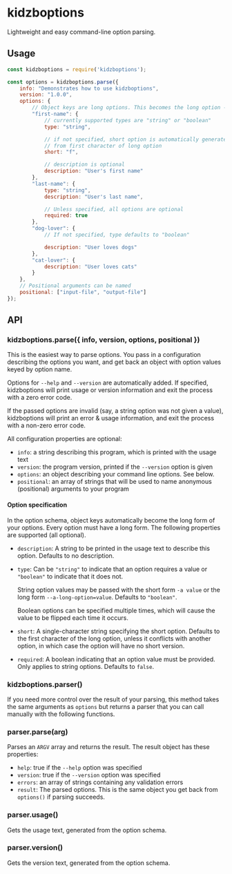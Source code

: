 # kidzboptions

Lightweight and easy command-line option parsing.

## Usage

```javascript
const kidzboptions = require('kidzboptions');

const options = kidzboptions.parse({
    info: "Demonstrates how to use kidzboptions",
    version: "1.0.0",
    options: {
        // Object keys are long options. This becomes the long option --first-name
        "first-name": {
            // currently supported types are "string" or "boolean"
            type: "string",

            // if not specified, short option is automatically generated
            // from first character of long option
            short: "f",

            // description is optional
            description: "User's first name"
        },
        "last-name": {
            type: "string",
            description: "User's last name",

            // Unless specified, all options are optional
            required: true
        },
        "dog-lover": {
            // If not specified, type defaults to "boolean"

            description: "User loves dogs"
        },
        "cat-lover": {
            description: "User loves cats"
        }
    },
    // Positional arguments can be named
    positional: ["input-file", "output-file"]
});
```

## API

### kidzboptions.parse({ info, version, options, positional })

This is the easiest way to parse options. You pass in a configuration describing the options you want, and get back an object with option values keyed by option name.

Options for `--help` and `--version` are automatically added. If specified, kidzboptions will print usage or version information and exit the process with a zero error code.

If the passed options are invalid (say, a string option was not given a value), kidzboptions will print an error & usage information, and exit the process with a non-zero error code.

All configuration properties are optional:

- `info`: a string describing this program, which is printed with the usage text
- `version`: the program version, printed if the `--version` option is given
- `options`: an object describing your command line options. See below.
- `positional`: an array of strings that will be used to name anonymous (positional) arguments to your program

#### Option specification

In the option schema, object keys automatically become the long form of your options. Every option must have a long form. The following properties are supported (all optional).

- `description`: A string to be printed in the usage text to describe this option. Defaults to no description.
- `type`: Can be `"string"` to indicate that an option requires a value or `"boolean"` to indicate that it does not.
  
  String option values may be passed with the short form `-a value` or the long form `--a-long-option=value`. Defaults to `"boolean"`.
  
  Boolean options can be specified multiple times, which will cause the value to be flipped each time it occurs.

- `short`: A single-character string specifying the short option. Defaults to the first character of the long option, unless it conflicts with another option, in which case the option will have no short version.
- `required`: A boolean indicating that an option value must be provided. Only applies to string options. Defaults to `false`.

### kidzboptions.parser()

If you need more control over the result of your parsing, this method takes the same arguments as `options` but returns a parser that you can call manually with the following functions.

### parser.parse(arg)

Parses an `ARGV` array and returns the result. The result object has these properties:

- `help`: true if the `--help` option was specified
- `version`: true if the `--version` option was specified
- `errors`: an array of strings containing any validation errors
- `result`: The parsed options. This is the same object you get back from `options()` if parsing succeeds.

### parser.usage()

Gets the usage text, generated from the option schema.

### parser.version()

Gets the version text, generated from the option schema.
